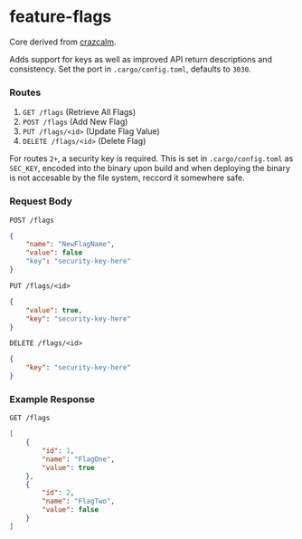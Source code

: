 # feature-flags
Core derived from [crazcalm](https://github.com/crazcalm/feature-flags/tree/main).

Adds support for keys as well as improved API return descriptions and consistency.
Set the port in `.cargo/config.toml`, defaults to `3030`.

### Routes

1. `GET /flags` (Retrieve All Flags)
2. `POST /flags` (Add New Flag)
3. `PUT /flags/<id>` (Update Flag Value)
4. `DELETE /flags/<id>` (Delete Flag)

For routes `2+`, a security key is required. This is set in `.cargo/config.toml` as `SEC_KEY`, encoded into the binary upon build and when deploying the binary is not accesable by the file system, reccord it somewhere safe.

### Request Body
`POST /flags`
```json
{
    "name": "NewFlagName",
    "value": false
    "key": "security-key-here"
}
```

`PUT /flags/<id>`
```json
{
    "value": true,
    "key": "security-key-here"
}
```

`DELETE /flags/<id>`
```json
{
    "key": "security-key-here"
}
```

### Example Response
`GET /flags`
```json
[
    {
        "id": 1,
        "name": "FlagOne",
        "value": true
    },
    {
        "id": 2,
        "name": "FlagTwo",
        "value": false
    }
]
```
